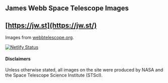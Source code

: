 ## James Webb Space Telescope Images

## [https://jw.st](https://jw.st/)

Images from [webbtelescope.org](https://webbtelescope.org/resource-gallery/images).

[![Netlify Status](https://api.netlify.com/api/v1/badges/49e7397b-00a6-4d91-95ba-dd062422187a/deploy-status)](https://app.netlify.com/sites/jwst/deploys)

#### Disclaimers

Unless otherwise stated, all images on the site were produced by NASA and the Space Telescope Science Institute (STScI).
